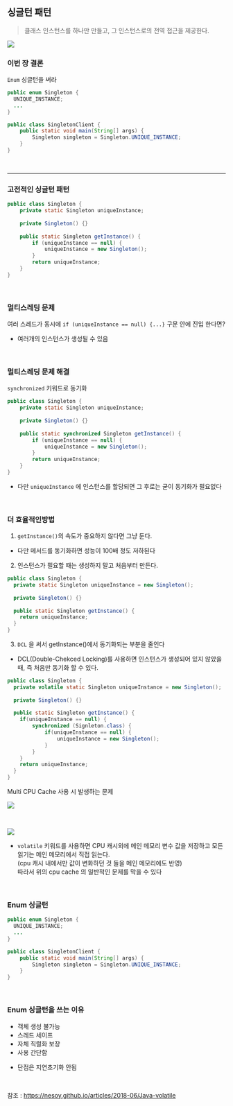 ## 싱글턴 패턴

>클래스 인스턴스를 하나만 만들고, 그 인스턴스로의 전역 접근을 제공한다.

![](https://fjp.at/assets/pages/design-patterns/singleton-pattern.png)

### 이번 장 결론
 `Enum` 싱글턴을 써라
 
```java
public enum Singleton {
  UNIQUE_INSTANCE; 
  ...
}

public class SingletonClient {
    public static void main(String[] args) {
        Singleton singleton = Singleton.UNIQUE_INSTANCE;
    }
}
```
<br>

-----

### 고전적인 싱글턴 패턴
```java
public class Singleton {
	private static Singleton uniqueInstance;
 
	private Singleton() {}
 
	public static Singleton getInstance() {
		if (uniqueInstance == null) {
			uniqueInstance = new Singleton();
		}
		return uniqueInstance;
	}
}
```

<br>

### 멀티스레딩 문제

여러 스레드가 동시에 `if (uniqueInstance == null) {...}` 구문 안에 진입 한다면?
- 여러개의 인스턴스가 생성될 수 있음

<br>

### 멀티스레딩 문제 해결

`synchronized` 키워드로 동기화
```java
public class Singleton {
	private static Singleton uniqueInstance;
 
 	private Singleton() {}
 
	public static synchronized Singleton getInstance() {
		if (uniqueInstance == null) {
			uniqueInstance = new Singleton();
		}
		return uniqueInstance;
	}
}
```
- 다만 `uniqueInstance` 에 인스턴스를 할당되면 그 후로는 굳이 동기화가 필요없다

<br>

### 더 효율적인방법 

1. `getInstance()`의 속도가 중요하지 않다면 그냥 둔다.
- 다만 메서드를 동기화하면 성능이 100배 정도 저하된다

2. 인스턴스가 필요할 때는 생성하지 말고 처음부터 만든다.

```java
public class Singleton {
  private static Singleton uniqueInstance = new Singleton();
  
  private Singleton() {}
  
  public static Singleton getInstance() {
    return uniqueInstance;
  }
}
```

3. `DCL` 을 써서 getInstance()에서 동기화되는 부분을 줄인다

- DCL(Double-Chekced Locking)를 사용하면 인스턴스가 생성되어 있지 않았을 때, 즉 처음만 동기화 할 수 있다.

```java
public class Singleton {
  private volatile static Singleton uniqueInstance = new Singleton();
  
  private Singleton() {}
  
  public static Singleton getInstance() {
    if(uniqueInstance == null) {
        synchronized (Signleton.class) {
            if(uniqueInstance == null) {
                uniqueInstance = new Singleton();
            }
        }
    }
    return uniqueInstance;
  }
} 
```

Multi CPU Cache 사용 시 발생하는 문제

![](https://nesoy.github.io/assets/posts/20180609/1.png)

<br>

![](https://jenkov.com/images/java-concurrency/java-volatile-2.png)

* `volatile` 키워드를 사용하면 CPU 캐시외에 메인 메모리 변수 값을 저장하고 모든 읽기는 메인 메모리에서 직접 읽는다.  
(cpu 캐시 내에서만 값이 변화하던 것 들을 메인 메모리에도 반영)  
따라서 위의 cpu cache 의 일반적인 문제를 막을 수 있다

<br>

### Enum 싱글턴
 
```java
public enum Singleton {
  UNIQUE_INSTANCE; 
  ...
}

public class SingletonClient {
    public static void main(String[] args) {
        Singleton singleton = Singleton.UNIQUE_INSTANCE;
    }
}
```

<br>

### Enum 싱글턴을 쓰는 이유

- 객체 생성 불가능
- 스레드 세이프
- 자체 직렬화 보장
- 사용 간단함

* 단점은 지연초기화 안됨

<br>

참조 : https://nesoy.github.io/articles/2018-06/Java-volatile
